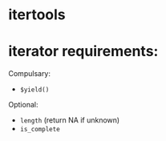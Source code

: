 # itertools

# iterator requirements:

Compulsary:

* `$yield()`

Optional:

* `length` (return NA if unknown)
* `is_complete`
